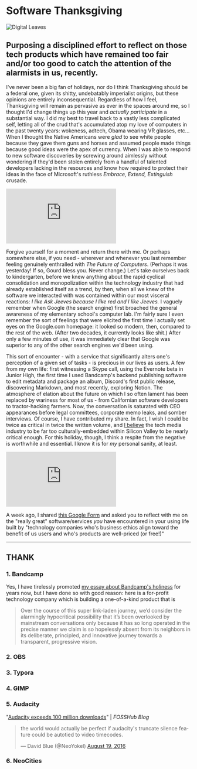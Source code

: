 # Software Thanksgiving

![Digital Leaves](https://i.snap.as/SFHmuSlu.png)

## Purposing a disciplined effort to reflect on those tech products which have remained too fair and/or too good to catch the attention of the alarmists in us, recently.

I've never been a big fan of holidays, nor do I think Thanksgiving should be a federal one, given its shitty, undebatably imperialist origins, but these opinions are entirely inconsequential. Regardless of how I feel, Thanksgiving will remain as pervasive as ever in the spaces around me, so I thought I'd change things up this year and *actually participate* in a substantial way. I did my best to travel back to a vastly less complicated self, letting all of the crud that's accumulated atop my love of computers in the past twenty years: wokeness, adtech, Obama wearing VR glasses, etc... When I thought the Native Americans were *glad*  to see white people because they gave them guns and horses and assumed people made things because good ideas were the apex of currency. When I was able to respond to new software discoveries by screwing around aimlessly without wondering if they'd been stolen entirely from a handful of talented developers lacking in the resources and know how required to protect their ideas in the face of Microsoft's ruthless *Embrace, Extend, Extinguish* crusade. 

<iframe src="https://docs.google.com/forms/d/e/1FAIpQLSfPdoP8oKIG6UhpK515D4x6khPNJqJlHPYAYflwKSpuV_sUDw/viewform?embedded=true" width="auto" height="auto" frameborder="0" marginheight="0" marginwidth="0">Loading…</iframe>

Forgive yourself for a moment and return there with me. Or perhaps somewhere else, if you need - wherever and whenever you last remember feeling genuinely enthralled with *The Future of Computers*. (Perhaps it was yesterday! If so, Gourd bless you. Never change.) Let's take ourselves back to kindergarten, before we knew anything about the rapid cyclical consolidation and monopolization within the technology industry that had already established itself as a trend, by then, when all we knew of the software we interacted with was contained within our most visceral reactions: *I like Ask Jeeves because I like red and I like Jeeves.* I vaguely remember when Google (the search engine) first broached the general awareness of my elementary school's computer lab. I'm fairly sure I even remember the sort of feelings that were elicited the first time I actually set eyes on the Google.com homepage: it looked so modern, then, compared to the rest of the web. (After two decades, it currently looks like shit.) After only a few minutes of use, it was immediately clear that Google was superior to any of the other search engines we'd been using.

This sort of encounter - with a service that significantly alters one's perception of a given set of tasks - is precious in our lives as users. A few from my own life: first witnessing a Skype call, using the Evernote beta in Junior High, the first time I used Bandcamp's backend publishing software to edit metadata and package an album, Discord's first public release, discovering Markdown, and most recently, exploring Notion. The atmosphere of elation about the future on which I so often lament has been replaced by wariness for most of us - from Californian software developers to tractor-hacking farmers. Now, the conversation is saturated with CEO appearances before legal committees, corporate memo leaks, and somber interviews. Of course, I have contributed my share. In fact, I wish I could be twice as critical in twice the written volume, and [I believe](https://twitter.com/NeoYokel/status/1329078973691695117) the tech media industry to be far too culturally-embedded within Silicon Valley to be nearly critical enough. For this holiday, though, I think a respite from the negative is worthwhile and essential. I know it is for *my* personal sanity, at least.

<iframe src="https://mastodon.social/@wada/105251660497584580/embed" class="mastodon-embed" style="max-width: 100%; border: 0" width="auto" allowfullscreen="allowfullscreen"></iframe><script src="https://mastodon.social/embed.js" async="async"></script>

A week ago, I shared [this Google Form](https://bit.ly/softthank) and asked you to reflect with me on the "really great" software/services *you* have encountered in your using life built by "technology companies who's business ethics align toward the benefit of us users and who's products are well-priced (or free!)"

***

## THANK

### 1. Bandcamp

Yes, I have tirelessly promoted [my essay about Bandcamp's holiness](https://bilge.world/bandcamp-streaming-music) for years now, but I have done so with good reason: here is a for-profit technology company which is building a one-of-a-kind product that is 

> Over the course of this super link-laden journey, we’d consider the alarmingly hypocritical possibility that it’s been overlooked by mainstream conversations only because it has so long operated in the precise manner we claim is so hopelessly absent from its neighbors in its deliberate, principled, and innovative journey towards a transparent, progressive vision.

### 2. OBS



### 3. Typora



### 4. GIMP



### 5. Audacity



"[Audacity exceeds 100 million downloads](https://blog.fosshub.com/audacity-exceeds-100-million-downloads/)" | *FOSSHub Blog*

<blockquote class="twitter-tweet tw-align-center"><p lang="en" dir="ltr">the world would actually be perfect if audacity&#39;s truncate silence feature could be autotied to video timecodes.</p>&mdash; David Blue (@NeoYokel) <a href="https://twitter.com/NeoYokel/status/766786796898357248?ref_src=twsrc%5Etfw">August 19, 2016</a></blockquote> <script async src="https://platform.twitter.com/widgets.js" charset="utf-8"></script>

### 6. NeoCities

